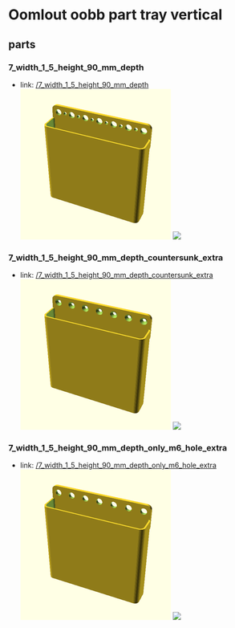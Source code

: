 # Oomlout oobb part tray vertical


## parts

### 7_width_1_5_height_90_mm_depth
* link: [/7_width_1_5_height_90_mm_depth](7_width_1_5_height_90_mm_depth)  
![](7_width_1_5_height_90_mm_depth/3dpr_300.png)  ![](7_width_1_5_height_90_mm_depth/image_300.jpg)
 

### 7_width_1_5_height_90_mm_depth_countersunk_extra
* link: [/7_width_1_5_height_90_mm_depth_countersunk_extra](7_width_1_5_height_90_mm_depth_countersunk_extra)  
![](7_width_1_5_height_90_mm_depth_countersunk_extra/3dpr_300.png)  ![](7_width_1_5_height_90_mm_depth_countersunk_extra/image_300.jpg)
 

### 7_width_1_5_height_90_mm_depth_only_m6_hole_extra
* link: [/7_width_1_5_height_90_mm_depth_only_m6_hole_extra](7_width_1_5_height_90_mm_depth_only_m6_hole_extra)  
![](7_width_1_5_height_90_mm_depth_only_m6_hole_extra/3dpr_300.png)  ![](7_width_1_5_height_90_mm_depth_only_m6_hole_extra/image_300.jpg)
 
